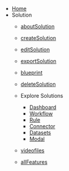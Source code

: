 - [Home](home.md)
- Solution
    - [aboutSolution](solutions/solutions.md) 
    - [createSolution](solutions/create-solution.md)
    - [editSolution](solutions/edit-solution.md)
    - [exportSolution](solutions/export-solution.md)
    - [blueprint](solutions/blueprint-solution.md)
    - [deleteSolution](solutions/delete-solution.md)
    - Explore Solutions
        - [Dashboard](solutions/dashboard.md)
        - [Workflow](solutions/workflow.md)
        - [Rule](solutions/rule.md) 
        - [Connector](solutions/connector.md)
        - [Datasets](solutions/datasets.md)
        - [Modal](solutions/modal.md)
        
    - [videofiles](videofiles/video.md)
    - [allFeatures](solutions/feature.md)
